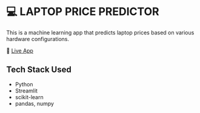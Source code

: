 # 💻 LAPTOP PRICE PREDICTOR
This is a machine learning app that predicts laptop prices based on various hardware configurations.

🚀 [Live App](https://laptoppricepredictor-7rtcgepzmigofzgimvja8d.streamlit.app/)

## Tech Stack Used 
- Python
- Streamlit
- scikit-learn
- pandas, numpy
